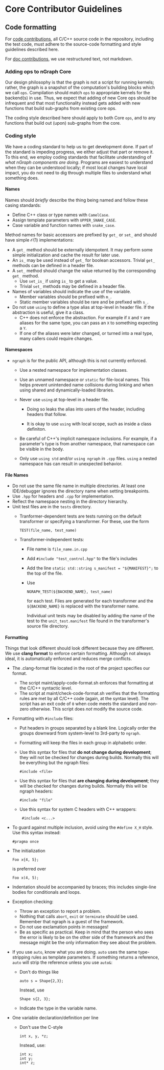 
Core Contributor Guidelines
===========================

Code formatting
---------------

For [code contributions], all C/C++ source code in the repository, 
including the test code, must adhere to the source-code formatting 
and style guidelines described here.

For [doc contributions], we use restructured text, not markdown. 

### Adding ops to nGraph Core

Our design philosophy is that the graph is not a script for running
kernels; rather, the graph is a snapshot of the computation's building
blocks which we call `ops`. Compilation should match `ops` to
appropriate kernels for the backend(s) in use. Thus, we expect that
adding of new Core ops should be infrequent and that most functionality
instead gets added with new functions that build sub-graphs from
existing core ops.

The coding style described here should apply to both Core `ops`, and to
any functions that build out (upon) sub-graphs from the core.

### Coding style

We have a coding standard to help us to get development done. If part of
the standard is impeding progress, we either adjust that part or remove
it. To this end, we employ coding standards that facilitate
understanding of *what nGraph components are doing*. Programs are
easiest to understand when they can be understood locally; if most local
changes have local impact, you do not need to dig through multiple files
to understand what something does.

#### Names

Names should *briefly* describe the thing being named and follow these
casing standards:

-   Define C++ class or type names with `CamelCase`.
-   Assign template parameters with `UPPER_SNAKE_CASE`.
-   Case variable and function names with `snake_case`.

Method names for basic accessors are prefixed by `get_` or `set_` and
should have simple $\mathcal{O}(1)$ implementations:

-   A `get_` method should be externally idempotent. It may perform some
    simple initialization and cache the result for later use.
-   An `is_` may be used instead of `get_` for boolean accessors.
    Trivial `get_` methods can be defined in a header file.
-   A `set_` method should change the value returned by the
    corresponding `get_` method.
    -   Use `set_is_` if using `is_` to get a value.
    -   Trivial `set_` methods may be defined in a header file.
-   Names of variables should indicate the use of the variable.
    -   Member variables should be prefixed with `m_`.
    -   Static member variables should be rare and be prefixed with
        `s_`.
-   Do not use `using` to define a type alias at top-level in header
    file. If the abstraction is useful, give it a class.
    -   C++ does not enforce the abstraction. For example if `X` and `Y`
        are aliases for the same type, you can pass an `X` to something
        expecting a `Y`.
    -   If one of the aliases were later changed, or turned into a real
        type, many callers could require changes.

#### Namespaces

-   `ngraph` is for the public API, although this is not
    currently enforced.
    -   Use a nested namespace for implementation classes.
    -   Use an unnamed namespace or `static` for file-local names. This
        helps prevent unintended name collisions during linking and when
        using shared and dynamically-loaded libraries.
    -   Never use `using` at top-level in a header file.

        -   Doing so leaks the alias into users of the header, including
            headers that follow.

        - It is okay to use `using` with local scope, such as inside 
          a class definiton.

    -   Be careful of C++'s implicit namespace inclusions. For example,
        if a parameter's type is from another namespace, that namespace
        can be visible in the body.
    -   Only use `using std` and/or `using ngraph` in `.cpp` files.
        `using` a nested namespace has can result in
        unexpected behavior.

#### File Names

-   Do not use the same file name in multiple directories. At least one
    IDE/debugger ignores the directory name when setting breakpoints.
-   Use `.hpp` for headers and `.cpp` for implementation.
-   Reflect the namespace nesting in the directory hierarchy.
-   Unit test files are in the `tests` directory.
    -   Tranformer-dependent tests are tests running on the default
        transformer or specifying a transformer. For these, use the form

        ```
        TEST(file_name, test_name)
        ```

    -   Transformer-independent tests:
        -   File name is `file_name.in.cpp`
        -   Add `#include "test_control.hpp"` to the file's includes
        -   Add the line
            `static std::string s_manifest = "${MANIFEST}";` to the top
            of the file.
        -   Use

            ```
            NGRAPH_TEST(${BACKEND_NAME}, test_name)
            ```

            for each test. Files are generated for each transformer and
            the `${BACKEND_NAME}` is replaced with the transformer name.

            Individual unit tests may be disabled by adding the name of
            the test to the `unit_test.manifest` file found in the
            transformer's source file directory.

#### Formatting

Things that look different should look different because they are
different. We use **clang format** to enforce certain formatting.
Although not always ideal, it is automatically enforced and reduces
merge conflicts.

-   The .clang-format file located in the root of the project specifies
    our format.
    -   The script maint/apply-code-format.sh enforces that formatting
        at the C/C++ syntactic level.
    -   The script at maint/check-code-format.sh verifies that the
        formatting rules are met by all C/C++ code (again, at the
        syntax level). The script has an exit code of `0` when code
        meets the standard and non-zero otherwise. This script does
        *not* modify the source code.
-   Formatting with `#include` files:
    -   Put headers in groups separated by a blank line. Logically order
        the groups downward from system-level to 3rd-party to `ngraph`.
    -   Formatting will keep the files in each group in
        alphabetic order.
    -   Use this syntax for files that **do not change during
        development**; they will not be checked for changes
        during builds. Normally this will be everything but the ngraph
        files:

        `#include <file>`

    -   Use this syntax for files that **are changing during
        development**; they will be checked for changes during builds.
        Normally this will be ngraph headers:

        `#include "file"`

    -   Use this syntax for system C headers with C++ wrappers:

        ` #include <c...>`

-   To guard against multiple inclusion, avoid using the `#define X_H`
    style. Use this syntax instead:

    `#pragma once`

-   The initialization

    `Foo x{4, 5};`

    is preferred over

    `Foo x(4, 5);`

-   Indentation should be accompanied by braces; this includes
    single-line bodies for conditionals and loops.
-   Exception checking:
    -   Throw an exception to report a problem.
    -   Nothing that calls `abort`, `exit` or `terminate` should
        be used. Remember that ngraph is a guest of the framework.
    -   Do not use exclamation points in messages!
    -   Be as specific as practical. Keep in mind that the person who
        sees the error is likely to be on the other side of the
        framework and the message might be the only information they see
        about the problem.
-   If you use `auto`, know what you are doing. `auto` uses the same
    type-stripping rules as template parameters. If something returns a
    reference, `auto` will strip the reference unless you use `auto&`:
    -   Don't do things like

            auto s = Shape{2,3};

        Instead, use

            Shape s{2, 3};


    -   Indicate the type in the variable name.

-   One variable declaration/definition per line
    -   Don't use the C-style

        ```
        int x, y, *z;
        ```

        Instead, use:

            int x;
            int y;
            int* z;
       


[code contributions]:http://ngraph.nervanasys.com/docs/latest/project/code-contributor-README.html
[doc contributions]:http://ngraph.nervanasys.com/docs/latest/project/doc-contributor-README.html